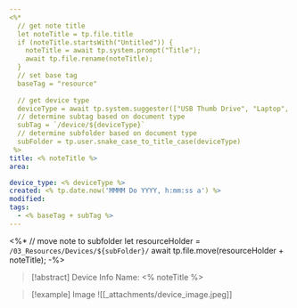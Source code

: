 ```yaml
---
<%*
  // get note title
  let noteTitle = tp.file.title
  if (noteTitle.startsWith("Untitled")) {
	noteTitle = await tp.system.prompt("Title");
	await tp.file.rename(noteTitle);
  } 
  // set base tag
  baseTag = "resource"
  
  // get device type
  deviceType = await tp.system.suggester(["USB Thumb Drive", "Laptop", "Desktop", "Tablet", "Phone", "Smart Watch", "E-Reader"], ["usb_thumb_drive", "laptop", "desktop", "tablet", "phone", "smart_watch", "e_reader"])
  // determine subtag based on document type
  subTag = `/device/${deviceType}`
  // determine subfolder based on document type
  subFolder = tp.user.snake_case_to_title_case(deviceType)
 %>
title: <% noteTitle %>
area:

device_type: <% deviceType %>
created: <% tp.date.now('MMMM Do YYYY, h:mm:ss a') %>
modified: 
tags:
  - <% baseTag + subTag %>
---
```

<%*
// move note to subfolder
let resourceHolder = `/03_Resources/Devices/${subFolder}/`
await tp.file.move(resourceHolder + noteTitle);
-%>

> [!abstract] Device Info
> Name: <% noteTitle %>

> [!example] Image
> ![[_attachments/device_image.jpeg]]
